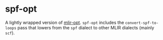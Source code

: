 # spf-opt

A lightly wrapped version of
[mlir-opt](https://llvm.org/docs/CommandGuide/opt.html). `spf-opt` includes the
`convert-spf-to-loops` pass that lowers from the `spf` dialect to other MLIR
dialects (mainly `scf`).
